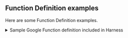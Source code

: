 ## Function Definition examples

Here are some Function Definition examples.

<details>
<summary>Sample Google Function definition included in Harness</summary>

```yaml